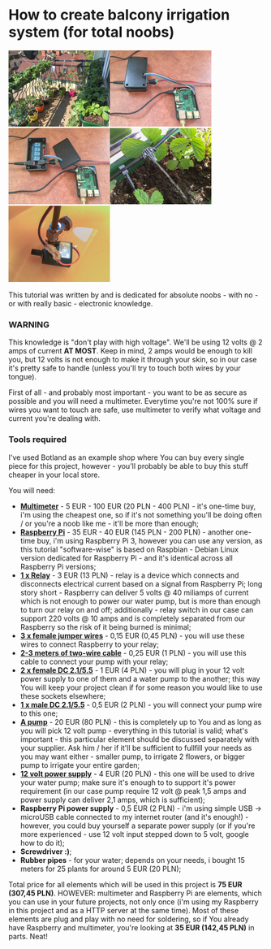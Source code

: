 # How to create balcony irrigation system (for total noobs)

![Raspberry Irrigation Image](https://raw.githubusercontent.com/GaborWnuk/raspberry-irrigation/master/images/IMG_2467.jpg)![Raspberry Irrigation Image](https://raw.githubusercontent.com/GaborWnuk/raspberry-irrigation/master/images/IMG_2462.jpg)
![Raspberry Irrigation Image](https://raw.githubusercontent.com/GaborWnuk/raspberry-irrigation/master/images/IMG_2463.jpg)![Raspberry Irrigation Image](https://raw.githubusercontent.com/GaborWnuk/raspberry-irrigation/master/images/IMG_2466.jpg)![Raspberry Irrigation Image](https://raw.githubusercontent.com/GaborWnuk/raspberry-irrigation/master/images/IMG_2465.jpg)

This tutorial was written by and is dedicated for absolute noobs - with no - or with really basic - electronic knowledge.

### WARNING
This knowledge is "don't play with high voltage". We'll be using 12 volts @ 2 amps of current **AT MOST**. Keep in mind, 2 amps would be enough to kill you, but 12 volts is not enough to make it through your skin, so in our case it's pretty safe to handle (unless you'll try to touch both wires by your tongue).

First of all - and probably most important - you want to be as secure as possible and you will need a multimeter. Everytime you're not 100% sure if wires you want to touch are safe, use multimeter to verify what voltage and current you're dealing with.

### Tools required
I've used Botland as an example shop where You can buy every single piece for this project, however - you'll probably be able to buy this stuff cheaper in your local store.

You will need:

- **[Multimeter](http://botland.com.pl/mierniki-uniwersalne/989-miernik-uniwersalny-uni-t-ut20b.html)** - 5 EUR - 100 EUR (20 PLN - 400 PLN) - it's one-time buy, i'm using the cheapest one, so if it's not something you'll be doing often / or you're a noob like me - it'll be more than enough;
- **[Raspberry Pi](http://botland.com.pl/moduly-i-zestawy-raspberry-pi-a-i-b/2543-raspberry-pi-model-bplus-512mb-ram.html)** - 35 EUR - 40 EUR (145 PLN - 200 PLN) - another one-time buy, i'm using Raspberry Pi 3, however you can use any version, as this tutorial "software-wise" is based on Raspbian - Debian Linux version dedicated for Raspberry Pi - and it's identical across all Raspberry Pi versions;
- **[1 x Relay](http://botland.com.pl/przekazniki/1293-modul-przekaznika-rm1-z-izolacja-optoelektroniczna.html)** - 3 EUR (13 PLN) - relay is a device which connects and disconnects electrical current based on a signal from Raspberry Pi; long story short - Raspberry can deliver 5 volts @ 40 miliamps of current which is not enough to power our water pump, but is more than enough to turn our relay on and off; additionally - relay switch in our case can support 220 volts @  10 amps and is completely separated from our Raspberry so the risk of it being burned is minimal;
- **[3 x female jumper wires](http://botland.com.pl/zlacza-idc/1922-przewod-idc10-zeski-piny-zeskie.html)** - 0,15 EUR (0,45 PLN) - you will use these wires to connect Raspberry to your relay;
- **[2-3 meters of two-wire cable](http://botland.com.pl/przewody-wielozylowe/3139-przewod-alarmowy-2-zylowy-05-mm-100-mb.html)** - 0,25 EUR (1 PLN) - you will use this cable to connect your pump with your relay;
- **[2 x female DC 2.1/5.5](http://botland.com.pl/szybkozlacza/1804-gniazdo-dc-55-x-21-mm-z-szybkozlaczem-.html)** - 1 EUR (4 PLN) - you will plug in your 12 volt power supply to one of them and a water pump to the another; this way You will keep your project clean if for some reason you would like to use these sockets elsewhere;
- **[1 x male DC 2.1/5.5](http://botland.com.pl/szybkozlacza/1590-wtyk-dc-55-x-21-mm-z-szybkozlaczem.html)** - 0,5 EUR (2 PLN) - you will connect your pump wire to this one;
- **[A pump](http://botland.com.pl/pompy/1994-pompa-do-cieczy-12v-350-gph-34.html)** - 20 EUR (80 PLN) - this is completely up to You and as long as you will pick 12 volt pump - everything in this tutorial is valid; what's important - this particular element should be discussed separately with your supplier. Ask him / her if it'll be sufficient to fullfill your needs as you may want either - smaller pump, to irrigate 2 flowers, or bigger pump to irrigate your entire garden;
- **[12 volt power supply](http://botland.com.pl/zasilacze-sieciowe-12-v/2999-zasilacz-impulsowy-12v-21a-wtyk-dc-55-25-mm.html)** - 4 EUR (20 PLN) - this one will be used to drive your water pump; make sure it's enough to to support it's power requirement (in our case pump require 12 volt @ peak 1,5 amps and power supply can deliver 2,1 amps, which is sufficient);
- **Raspberry Pi power supply** - 0,5 EUR (2 PLN) - i'm using simple USB -> microUSB cable connected to my internet router (and it's enough!) - however, you could buy yourself a separate power supply (or if you're more experienced - use 12 volt input stepped down to 5 volt, google how to do it);
- **Screwdriver :)**;
- **Rubber pipes** - for your water; depends on your needs, i bought 15 meters for 25 plants for around 5 EUR (20 PLN);

Total price for all elements which will be used in this project is **75 EUR (307,45 PLN)**. HOWEVER: multimeter and Raspberry Pi are elements, which you can use in your future projects, not only once (i'm using my Raspberry in this project and as a HTTP server at the same time). Most of these elements are plug and play with no need for soldering, so if You already have Raspberry and multimeter, you're looking at **35 EUR (142,45 PLN)** in parts. Neat! 